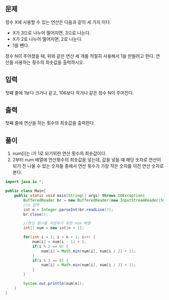 ## 문제
정수 X에 사용할 수 있는 연산은 다음과 같이 세 가지 이다.

- X가 3으로 나누어 떨어지면, 3으로 나눈다.
- X가 2로 나누어 떨어지면, 2로 나눈다.
- 1을 뺀다.

정수 N이 주어졌을 때, 위와 같은 연산 세 개를 적절히 사용해서 1을 만들려고 한다. 연산을 사용하는 횟수의 최솟값을 출력하시오.

## 입력
첫째 줄에 1보다 크거나 같고, 106보다 작거나 같은 정수 N이 주어진다.

## 출력
첫째 줄에 연산을 하는 횟수의 최솟값을 출력한다.

## 풀이
1. num[i]는 i가 1로 되기위한 연산 횟수의 최솟값이다.
2. 2부터 num 배열에 연산횟수의 최솟값을 넣는데, 값을 넣을 때 해당 숫자로 연산이 되기 전 나올 수 있는 숫자들 중에서 연산 횟수가 가장 작은 숫자를 이전 연산 숫자로 본다.

```java
import java.io.*;

public class Main{
    public static void main(String[] args) throws IOException{
        BufferedReader br = new BufferedReader(new InputStreamReader(System.in));
        //n 입력
        int n = Integer.parseInt(br.readLine());
        br.close();

        //연산 횟수를 저장하기 위한 num 배열
        int[] num = new int[n + 1];

        for(int i = 2; i < n + 1; i++) {
            num[i] = num[i - 1] + 1;
            if(i % 2 == 0) {
                num[i] = Math.min(num[i], num[i / 2] + 1);
            }
            if(i % 3 == 0) {
                num[i] = Math.min(num[i], num[i / 3] + 1);
            }
        }

        System.out.println(num[n]);
    }
}
